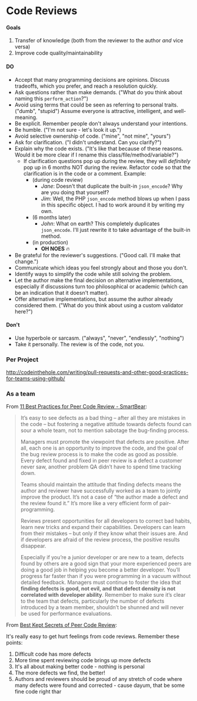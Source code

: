 Code Reviews
==============================================================

#### Goals
1. Transfer of knowledge (both from the reviewer to the author *and* vice versa)
2. Improve code quality/maintainability


#### DO
* Accept that many programming decisions are opinions. Discuss tradeoffs, which you prefer, and reach a resolution quickly.
* Ask questions rather than make demands. ("What do you think about naming this `perform_action`?")
* Avoid using terms that could be seen as referring to personal traits. ("dumb", "stupid") Assume everyone is attractive, intelligent, and well-meaning.
* Be explicit. Remember people don't always understand your intentions.
* Be humble. ("I'm not sure - let's look it up.")
* Avoid selective ownership of code. ("mine", "not mine", "yours")
* Ask for clarification. ("I didn't understand. Can you clarify?")
* Explain why the code exists. ("It's like that because of these reasons. Would it be more clear if I rename this class/file/method/variable?")
    * If clarification questions pop up during the review, they will *definitely* pop up in 6 months NOT during the review. Refactor code so that the clarification is in the code or a comment. Example:
        * (during code review)
            * *Jane*: Doesn't that duplicate the built-in `json_encode`? Why are you doing that yourself?
            * *Jim*: Well, the PHP `json_encode` method blows up when I pass in this specific object. I had to work around it by writing my own.
        * (6 months later)
            * *John*: What on earth? This completely duplicates `json_encode`. I'll just rewrite it to take advantage of the built-in method.
        * (in production)
            * **OH NOES** :fire:
* Be grateful for the reviewer's suggestions. ("Good call. I'll make that change.")
* Communicate which ideas you feel strongly about and those you don't.
* Identify ways to simplify the code while still solving the problem.
* Let the author make the final decision on alternative implementations, especially if discussions turn too philosophical or academic (which can be an indication that it doesn't matter).
* Offer alternative implementations, but assume the author already considered them. ("What do you think about using a custom validator here?")

#### Don't
* Use hyperbole or sarcasm. ("always", "never", "endlessly", "nothing")
* Take it personally. The review is of the code, not you.



### Per Project
http://codeinthehole.com/writing/pull-requests-and-other-good-practices-for-teams-using-github/

### As a team
From [11 Best Practices for Peer Code Review - SmartBear](http://www.google.com/url?sa=t&rct=j&q=&esrc=s&source=web&cd=1&cad=rja&ved=0CDkQFjAA&url=http%3A%2F%2Fsmartbear.com%2FSmartBear%2Fmedia%2Fpdfs%2FWP-CC-11-Best-Practices-of-Peer-Code-Review.pdf&ei=cl-JUZK8C5LqqAGsl4GoAQ&usg=AFQjCNE-Fr044F19hN_Fada7Cfhj6V5yQw):
> It’s easy to see defects as a bad thing – after all they are mistakes in the code – but fostering a negative attitude towards defects found can sour a whole team, not to mention sabotage the bug-finding process.
>
> Managers must promote the viewpoint that defects are positive. After all, each one is an opportunity to improve the code, and the goal of the bug review process is to make the code as good as possible. Every defect found and fixed in peer review is a defect a customer never saw, another problem QA didn’t have to spend time tracking down.
>
> Teams should maintain the attitude that finding defects means the author and reviewer have successfully worked as a team to jointly improve the product. It’s not a case of “the author made a defect and the review found it.” It’s more like a very efficient form of pair-programming.
>
> Reviews present opportunities for all developers to correct bad habits, learn new tricks and expand their capabilities. Developers can learn from their mistakes – but only if they know what their issues are. And if developers are afraid of the review process, the positive results disappear.
>
> Especially if you’re a junior developer or are new to a team, defects found by others are a good sign that your more experienced peers are doing a good job in helping you become a better developer. You’ll progress far faster than if you were programming in a vacuum without detailed feedback.
> Managers must continue to foster the idea that **finding defects is good, not evil, and that defect density is not correlated with developer ability**. Remember to make sure it’s clear to the team that defects, particularly the number of defects introduced by a team member, shouldn’t be shunned and will never be used for performance evaluations.

From [Best Kept Secrets of Peer Code Review](http://smartbear.com/SmartBear/media/pdfs/best-kept-secrets-of-peer-code-review.pdf):

It's really easy to get hurt feelings from code reviews. Remember these points:

1. Difficult code has more defects
2. More time spent reviewing code brings up more defects
3. It's all about making better code - nothing is personal
4. The more defects we find, the better!
5. Authors and reviewers should be proud of any stretch of code where many defects were found and corrected - cause dayum, that be some fine code right thar
